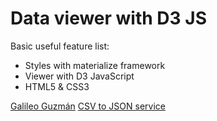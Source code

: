 # Data viewer with D3 JS

Basic useful feature list:

 * Styles with materialize framework
 * Viewer with D3 JavaScript
 * HTML5 & CSS3


[Galileo Guzmán](https://galileoguzman.com)
[CSV to JSON service](http://www.csvjson.com/csv2json)
